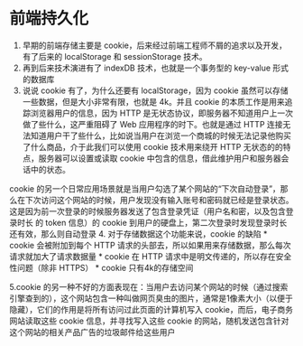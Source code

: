 # 前端持久化

1. 早期的前端存储主要是 cookie，后来经过前端工程师不屑的追求以及开发，有了后来的 localStorage 和 sessionStorage 技术。
2. 再到后来技术演进有了 indexDB 技术，也就是一个事务型的 key-value 形式的数据库
3. 说说 cookie 有了，为什么还要有 localStorage，因为 cookie 虽然可以存储一些数据，但是大小非常有限，也就是 4k。并且 cookie 的本质工作是用来追踪浏览器用户的信息，因为 HTTP 是无状态协议，即服务器不知道用户上一次做了些什么，这严重阻碍了 Web 应用程序的时下。也就是通过 HTTP 连接无法知道用户干了些什么，比如说当用户在浏览一个商城的时候无法记录他购买了什么商品，介于此我们可以使用 cookie 技术用来绕开 HTTP 无状态的的特点，服务器可以设置或读取 cookie 中包含的信息，借此维护用户和服务器会话中的状态。

cookie 的另一个日常应用场景就是当用户勾选了某个网站的“下次自动登录”，那么在下次访问这个网站的时候，用户发现没有输入账号和密码就已经是登录状态。这是因为前一次登录的时候服务器发送了包含登录凭证（用户名和密，以及包含登录时长 的 token 信息）的 cookie 到用户的硬盘上，第二次登录时发现登录时长还有效，那么则自动登录
4. 对于存储数据这个功能来说，cookie 的缺陷
    * cookie 会被附加到每个 HTTP 请求的头部去，所以如果用来存储数据，那么每次请求就加大了请求数据量
    * cookie 在 HTTP 请求中是明文传递的，所以存在安全性问题（除非 HTTPS）
    * cookie 只有4k的存储空间
    
5.cookie 的另一种不好的方面表现在：当用户去访问某个网站的时候（通过搜索引擎查到的），这个网站包含一种叫做网页臭虫的图片，通常是1像素大小（以便于隐藏），它们的作用是将所有访问过此页面的计算机写入 cookie，而后，电子商务网站读取这些 cookie 信息，并寻找写入这些 cookie 的网站，随机发送包含针对这个网站的相关产品广告的垃圾邮件给这些用户












